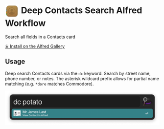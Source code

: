 # <img src='Workflow/icon.png' width='45' align='center' alt='icon'> Deep Contacts Search Alfred Workflow

Search all fields in a Contacts card

[⤓ Install on the Alfred Gallery](https://alfred.app/workflows/tmp/deep-contacts-search)

## Usage

Deep search Contacts cards via the `dc` keyword. Search by street name, phone number, or notes. The asterisk wildcard prefix allows for partial name matching (e.g. `*dore` matches Commodore).

![Deep Contacts](Workflow/deep-contacts-search.png)
